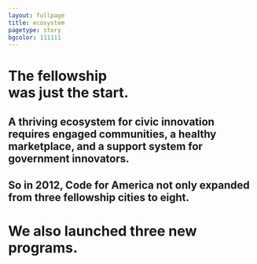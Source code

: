 ```yaml
---
layout: fullpage
title: ecosystem
pagetype: story
bgcolor: 111111
---
```


<div class="bigtext">
	<h1>The fellowship<br />was just the start.</h1>
</div>

<h2>A thriving ecosystem for civic innovation requires engaged communities, a healthy marketplace, and a support system for government innovators.</h2>

<h2>So in 2012, Code for America not only expanded from three fellowship cities to eight.
</h2>

<div class="bigtext">
	<h1>We also launched three new programs.</h1>
</div>